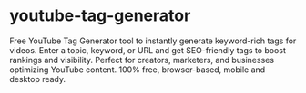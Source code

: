 # youtube-tag-generator
Free YouTube Tag Generator tool to instantly generate keyword-rich tags for videos. Enter a topic, keyword, or URL and get SEO-friendly tags to boost rankings and visibility. Perfect for creators, marketers, and businesses optimizing YouTube content. 100% free, browser-based, mobile and desktop ready.
